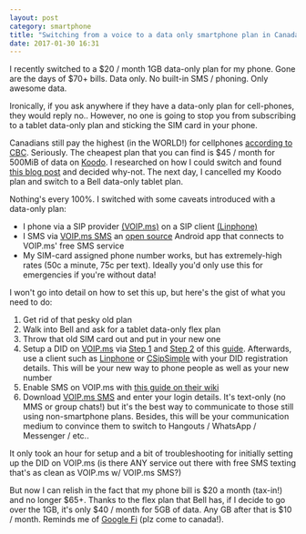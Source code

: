 ```yaml
---
layout: post
category: smartphone
title: "Switching from a voice to a data only smartphone plan in Canada"
date: 2017-01-30 16:31
---
```


I recently switched to a $20 / month 1GB data-only plan for my phone. Gone are the days of $70+ bills. Data only. No built-in SMS / phoning. Only awesome data.

Ironically, if you ask anywhere if they have a data-only plan for cell-phones, they would reply no.. However, no one is going to stop you from subscribing to a tablet data-only plan and sticking the SIM card in your phone.

Canadians still pay the highest (in the WORLD!) for cellphones [according to CBC](http://www.cbc.ca/news/business/cellphone-deals-canada-1.3587744). Seriously. The cheapest plan that you can find is $45 / month for 500MiB of data on [Koodo](https://koodomobile.com). I researched on how I could switch and found [this blog post](http://http://misener.org/ditched-voice-plan-went-data/) and decided why-not. The next day, I cancelled my Koodo plan and switch to a Bell data-only tablet plan.

Nothing's every 100%. I switched with some caveats introduced with a data-only plan:

  - I phone via a SIP provider [(VOIP.ms)](http://voip.ms) on a SIP client [(Linphone)](https://play.google.com/store/apps/details?id=org.linphone&hl=en)
  - I SMS via [VOIP.ms SMS](https://play.google.com/store/apps/details?id=net.kourlas.voipms_sms&hl=en) an [open source](https://github.com/michaelkourlas/voipms-sms-client) Android app that connects to VOIP.ms' free SMS service
  - My SIM-card assigned phone number works, but has extremely-high rates (50c a minute, 75c per text). Ideally you'd only use this for emergencies if you're without data!

I won't go into detail on how to set this up, but here's the gist of what you need to do:
  
  1. Get rid of that pesky old plan
  2. Walk into Bell and ask for a tablet data-only flex plan
  3. Throw that old SIM card out and put in your new one
  4. Setup a DID on [VOIP.ms](http://voip.ms) via [Step 1](https://www.loganmarchione.com/2014/06/part-1-setting-voip-number-voip-ms/) and [Step 2](https://www.loganmarchione.com/2014/08/part-2-setting-voip-number-voip-ms/) of this [guide](https://www.loganmarchione.com/2014/06/part-1-setting-voip-number-voip-ms/). Afterwards, use a client such as [Linphone](https://play.google.com/store/apps/details?id=org.linphone&hl=en) or [CSipSimple](https://play.google.com/store/apps/details?id=com.csipsimple&hl=en) with your DID registration details. This will be your new way to phone people as well as your new number
  5. Enable SMS on VOIP.ms with [this guide on their wiki](https://wiki.voip.ms/article/SMS)
  6. Download [VOIP.ms SMS](https://play.google.com/store/apps/details?id=net.kourlas.voipms_sms&hl=en) and enter your login details. It's text-only (no MMS or group chats!) but it's the best way to communicate to those still using non-smartphone plans. Besides, this will be your communication medium to convince them to switch to Hangouts / WhatsApp / Messenger / etc..

It only took an hour for setup and a bit of troubleshooting for initially setting up the DID on VOIP.ms (is there ANY service out there with free SMS texting that's as clean as VOIP.ms w/ VOIP.ms SMS?)

But now I can relish in the fact that my phone bill is $20 a month (tax-in!) and no longer $65+. Thanks to the flex plan that Bell has, if I decide to go over the 1GB, it's only $40 / month for 5GB of data. Any GB after that is $10 / month. Reminds me of [Google Fi](https://fi.google.com) (plz come to canada!).

